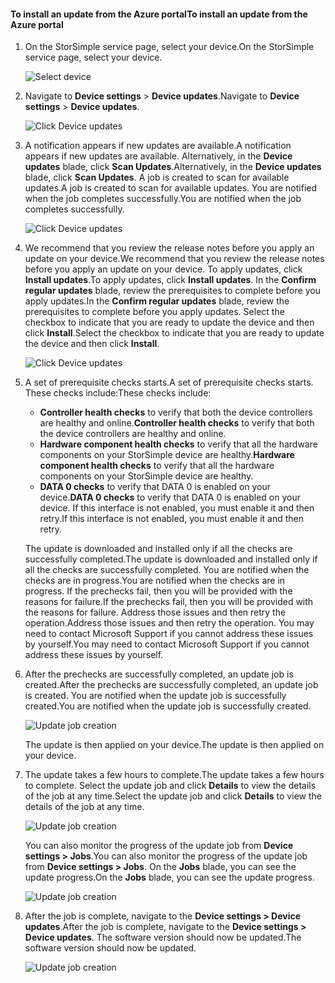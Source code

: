 <!--author=alkohli last changed: 07/07/17-->

#### <a name="to-install-an-update-from-the-azure-portal"></a><span data-ttu-id="69276-101">To install an update from the Azure portal</span><span class="sxs-lookup"><span data-stu-id="69276-101">To install an update from the Azure portal</span></span>

1. <span data-ttu-id="69276-102">On the StorSimple service page, select your device.</span><span class="sxs-lookup"><span data-stu-id="69276-102">On the StorSimple service page, select your device.</span></span>

    ![Select device](./media/storsimple-8000-install-update4-via-portal/update1.png)

2. <span data-ttu-id="69276-104">Navigate to **Device settings** > **Device updates**.</span><span class="sxs-lookup"><span data-stu-id="69276-104">Navigate to **Device settings** > **Device updates**.</span></span>

    ![Click Device updates](./media/storsimple-8000-install-update4-via-portal/update2.png)

2. <span data-ttu-id="69276-106">A notification appears if new updates are available.</span><span class="sxs-lookup"><span data-stu-id="69276-106">A notification appears if new updates are available.</span></span> <span data-ttu-id="69276-107">Alternatively, in the **Device updates** blade, click **Scan Updates**.</span><span class="sxs-lookup"><span data-stu-id="69276-107">Alternatively, in the **Device updates** blade, click **Scan Updates**.</span></span> <span data-ttu-id="69276-108">A job is created to scan for available updates.</span><span class="sxs-lookup"><span data-stu-id="69276-108">A job is created to scan for available updates.</span></span> <span data-ttu-id="69276-109">You are notified when the job completes successfully.</span><span class="sxs-lookup"><span data-stu-id="69276-109">You are notified when the job completes successfully.</span></span>

    ![Click Device updates](./media/storsimple-8000-install-update4-via-portal/update3.png)

3. <span data-ttu-id="69276-111">We recommend that you review the release notes before you apply an update on your device.</span><span class="sxs-lookup"><span data-stu-id="69276-111">We recommend that you review the release notes before you apply an update on your device.</span></span> <span data-ttu-id="69276-112">To apply updates, click **Install updates**.</span><span class="sxs-lookup"><span data-stu-id="69276-112">To apply updates, click **Install updates**.</span></span> <span data-ttu-id="69276-113">In the **Confirm regular updates** blade, review the prerequisites to complete before you apply updates.</span><span class="sxs-lookup"><span data-stu-id="69276-113">In the **Confirm regular updates** blade, review the prerequisites to complete before you apply updates.</span></span> <span data-ttu-id="69276-114">Select the checkbox to indicate that you are ready to update the device and then click **Install**.</span><span class="sxs-lookup"><span data-stu-id="69276-114">Select the checkbox to indicate that you are ready to update the device and then click **Install**.</span></span>

    ![Click Device updates](./media/storsimple-8000-install-update4-via-portal/update4.png)

6. <span data-ttu-id="69276-116">A set of prerequisite checks starts.</span><span class="sxs-lookup"><span data-stu-id="69276-116">A set of prerequisite checks starts.</span></span> <span data-ttu-id="69276-117">These checks include:</span><span class="sxs-lookup"><span data-stu-id="69276-117">These checks include:</span></span>
   
   * <span data-ttu-id="69276-118">**Controller health checks** to verify that both the device controllers are healthy and online.</span><span class="sxs-lookup"><span data-stu-id="69276-118">**Controller health checks** to verify that both the device controllers are healthy and online.</span></span>
   * <span data-ttu-id="69276-119">**Hardware component health checks** to verify that all the hardware components on your StorSimple device are healthy.</span><span class="sxs-lookup"><span data-stu-id="69276-119">**Hardware component health checks** to verify that all the hardware components on your StorSimple device are healthy.</span></span>
   * <span data-ttu-id="69276-120">**DATA 0 checks** to verify that DATA 0 is enabled on your device.</span><span class="sxs-lookup"><span data-stu-id="69276-120">**DATA 0 checks** to verify that DATA 0 is enabled on your device.</span></span> <span data-ttu-id="69276-121">If this interface is not enabled, you must enable it and then retry.</span><span class="sxs-lookup"><span data-stu-id="69276-121">If this interface is not enabled, you must enable it and then retry.</span></span>

    <span data-ttu-id="69276-122">The update is downloaded and installed only if all the checks are successfully completed.</span><span class="sxs-lookup"><span data-stu-id="69276-122">The update is downloaded and installed only if all the checks are successfully completed.</span></span> <span data-ttu-id="69276-123">You are notified when the checks are in progress.</span><span class="sxs-lookup"><span data-stu-id="69276-123">You are notified when the checks are in progress.</span></span> <span data-ttu-id="69276-124">If the prechecks fail, then you will be provided with the reasons for failure.</span><span class="sxs-lookup"><span data-stu-id="69276-124">If the prechecks fail, then you will be provided with the reasons for failure.</span></span> <span data-ttu-id="69276-125">Address those issues and then retry the operation.</span><span class="sxs-lookup"><span data-stu-id="69276-125">Address those issues and then retry the operation.</span></span> <span data-ttu-id="69276-126">You may need to contact Microsoft Support if you cannot address these issues by yourself.</span><span class="sxs-lookup"><span data-stu-id="69276-126">You may need to contact Microsoft Support if you cannot address these issues by yourself.</span></span>

7. <span data-ttu-id="69276-127">After the prechecks are successfully completed, an update job is created.</span><span class="sxs-lookup"><span data-stu-id="69276-127">After the prechecks are successfully completed, an update job is created.</span></span> <span data-ttu-id="69276-128">You are notified when the update job is successfully created.</span><span class="sxs-lookup"><span data-stu-id="69276-128">You are notified when the update job is successfully created.</span></span>
   
    ![Update job creation](./media/storsimple-8000-install-update4-via-portal/update6.png)
   
    <span data-ttu-id="69276-130">The update is then applied on your device.</span><span class="sxs-lookup"><span data-stu-id="69276-130">The update is then applied on your device.</span></span>

9. <span data-ttu-id="69276-131">The update takes a few hours to complete.</span><span class="sxs-lookup"><span data-stu-id="69276-131">The update takes a few hours to complete.</span></span> <span data-ttu-id="69276-132">Select the update job and click **Details** to view the details of the job at any time.</span><span class="sxs-lookup"><span data-stu-id="69276-132">Select the update job and click **Details** to view the details of the job at any time.</span></span>

    ![Update job creation](./media/storsimple-8000-install-update4-via-portal/update8.png)

     <span data-ttu-id="69276-134">You can also monitor the progress of the update job from **Device settings > Jobs**.</span><span class="sxs-lookup"><span data-stu-id="69276-134">You can also monitor the progress of the update job from **Device settings > Jobs**.</span></span> <span data-ttu-id="69276-135">On the **Jobs** blade, you can see the update progress.</span><span class="sxs-lookup"><span data-stu-id="69276-135">On the **Jobs** blade, you can see the update progress.</span></span>

     ![Update job creation](./media/storsimple-8000-install-update4-via-portal/update7.png)

10. <span data-ttu-id="69276-137">After the job is complete, navigate to the **Device settings > Device updates**.</span><span class="sxs-lookup"><span data-stu-id="69276-137">After the job is complete, navigate to the **Device settings > Device updates**.</span></span> <span data-ttu-id="69276-138">The software version should now be updated.</span><span class="sxs-lookup"><span data-stu-id="69276-138">The software version should now be updated.</span></span>

    ![Update job creation](./media/storsimple-8000-install-update4-via-portal/update9.png)

